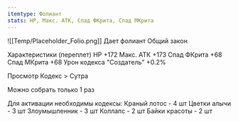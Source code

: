 ```yaml
---
itemtype: Фолиант
stats: HP, Макс. АТК, Спад ФКрита, Спад МКрита 
---
```

![[Temp/Placeholder_Folio.png]]
Дает фолиант Общий закон

Характеристики (переплет)
HP +172
Макс. АТК +173
Спад ФКрита +68
Спад МКрита +68
Урон кодекса "Создатель" +0.2%

Просмотр Кодекс > Сутра

Можно собрать только 1 раз

Для активации необходимы кодексы: 
Краный лотос  - 4 шт
Цветки алычи  - 3 шт
Злоумышленник  - 3 шт
Коллапс  - 2 шт
Байки красоты  - 2 шт

